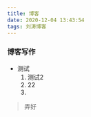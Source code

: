```yaml
---
title: 博客
date: 2020-12-04 13:43:54
tags: 刘涛博客  
---
```


### 博客写作

- 测试
  1.  测试2
  2. 22
  3.  

>  弄好